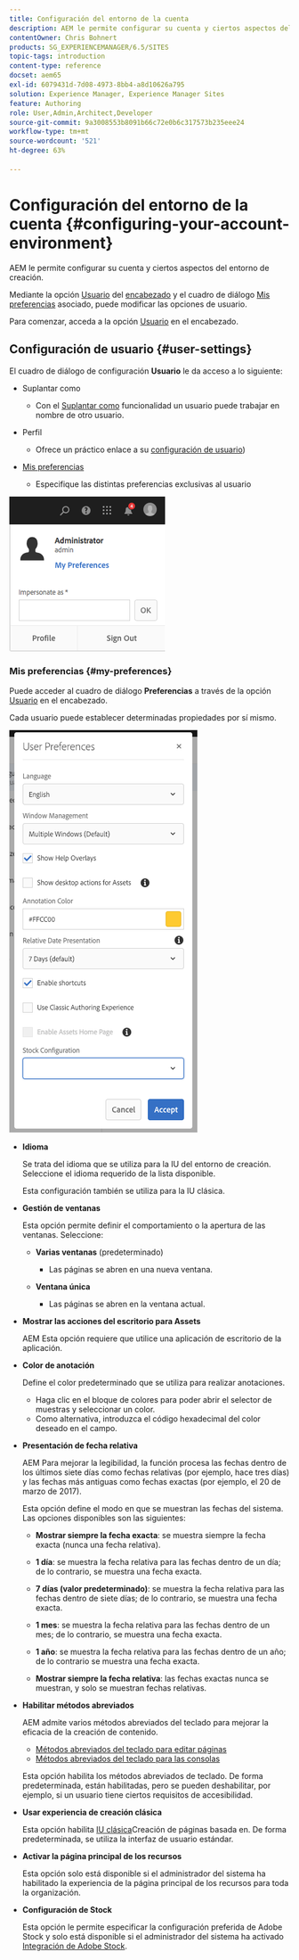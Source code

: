 ```yaml
---
title: Configuración del entorno de la cuenta
description: AEM le permite configurar su cuenta y ciertos aspectos del entorno de creación
contentOwner: Chris Bohnert
products: SG_EXPERIENCEMANAGER/6.5/SITES
topic-tags: introduction
content-type: reference
docset: aem65
exl-id: 6079431d-7d08-4973-8bb4-a8d10626a795
solution: Experience Manager, Experience Manager Sites
feature: Authoring
role: User,Admin,Architect,Developer
source-git-commit: 9a3008553b8091b66c72e0b6c317573b235eee24
workflow-type: tm+mt
source-wordcount: '521'
ht-degree: 63%

---
```


# Configuración del entorno de la cuenta  {#configuring-your-account-environment}

AEM le permite configurar su cuenta y ciertos aspectos del entorno de creación.

Mediante la opción [Usuario](/help/sites-authoring/user-properties.md#user-settings) del [encabezado](/help/sites-authoring/basic-handling.md#the-header) y el cuadro de diálogo [Mis preferencias](#userpreferences) asociado, puede modificar las opciones de usuario.

Para comenzar, acceda a la opción [Usuario](/help/sites-authoring/user-properties.md#user-settings) en el encabezado.

## Configuración de usuario {#user-settings}

El cuadro de diálogo de configuración **Usuario** le da acceso a lo siguiente:

* Suplantar como

   * Con el [Suplantar como](/help/sites-administering/security.md#impersonating-another-user) funcionalidad un usuario puede trabajar en nombre de otro usuario.

* Perfil

   * Ofrece un práctico enlace a su [configuración de usuario](/help/sites-administering/security.md))

* [Mis preferencias](/help/sites-authoring/user-properties.md#my-preferences)

   * Especifique las distintas preferencias exclusivas al usuario 

![screen_shot_2018-03-20at103808](assets/screen_shot_2018-03-20at103808.png)

### Mis preferencias {#my-preferences}

Puede acceder al cuadro de diálogo **Preferencias** a través de la opción [Usuario](/help/sites-authoring/user-properties.md#user-settings) en el encabezado.

Cada usuario puede establecer determinadas propiedades por sí mismo.

![screen-shot_2019-03-05at100322](assets/screen-shot_2019-03-05at100322.png)

* **Idioma**

  Se trata del idioma que se utiliza para la IU del entorno de creación. Seleccione el idioma requerido de la lista disponible.

  Esta configuración también se utiliza para la IU clásica.

* **Gestión de ventanas**

  Esta opción permite definir el comportamiento o la apertura de las ventanas. Seleccione:

   * **Varias ventanas** (predeterminado)

      * Las páginas se abren en una nueva ventana.

   * **Ventana única**

      * Las páginas se abren en la ventana actual.

* **Mostrar las acciones del escritorio para Assets**

  AEM Esta opción requiere que utilice una aplicación de escritorio de la aplicación.

* **Color de anotación**

  Define el color predeterminado que se utiliza para realizar anotaciones.

   * Haga clic en el bloque de colores para poder abrir el selector de muestras y seleccionar un color.
   * Como alternativa, introduzca el código hexadecimal del color deseado en el campo. 

* **Presentación de fecha relativa**

  AEM Para mejorar la legibilidad, la función procesa las fechas dentro de los últimos siete días como fechas relativas (por ejemplo, hace tres días) y las fechas más antiguas como fechas exactas (por ejemplo, el 20 de marzo de 2017).

  Esta opción define el modo en que se muestran las fechas del sistema. Las opciones disponibles son las siguientes:

   * **Mostrar siempre la fecha exacta**: se muestra siempre la fecha exacta (nunca una fecha relativa).
   * **1 día**: se muestra la fecha relativa para las fechas dentro de un día; de lo contrario, se muestra una fecha exacta. 

   * **7 días (valor predeterminado)**: se muestra la fecha relativa para las fechas dentro de siete días; de lo contrario, se muestra una fecha exacta. 

   * **1 mes**: se muestra la fecha relativa para las fechas dentro de un mes; de lo contrario, se muestra una fecha exacta. 

   * **1 año**: se muestra la fecha relativa para las fechas dentro de un año; de lo contrario se muestra una fecha exacta. 

   * **Mostrar siempre la fecha relativa**: las fechas exactas nunca se muestran, y solo se muestran fechas relativas.

* **Habilitar métodos abreviados**

  AEM admite varios métodos abreviados del teclado para mejorar la eficacia de la creación de contenido.

   * [Métodos abreviados del teclado para editar páginas](/help/sites-authoring/page-authoring-keyboard-shortcuts.md)
   * [Métodos abreviados del teclado para las consolas](/help/sites-authoring/keyboard-shortcuts.md)

  Esta opción habilita los métodos abreviados de teclado. De forma predeterminada, están habilitadas, pero se pueden deshabilitar, por ejemplo, si un usuario tiene ciertos requisitos de accesibilidad.

* **Usar experiencia de creación clásica**

  Esta opción habilita [IU clásica](/help/sites-classic-ui-authoring/classic-page-author-first-steps.md)Creación de páginas basada en. De forma predeterminada, se utiliza la interfaz de usuario estándar.

* **Activar la página principal de los recursos**

  Esta opción solo está disponible si el administrador del sistema ha habilitado la experiencia de la página principal de los recursos para toda la organización.

* **Configuración de Stock**

  Esta opción le permite especificar la configuración preferida de Adobe Stock y solo está disponible si el administrador del sistema ha activado [Integración de Adobe Stock](/help/assets/aem-assets-adobe-stock.md).
